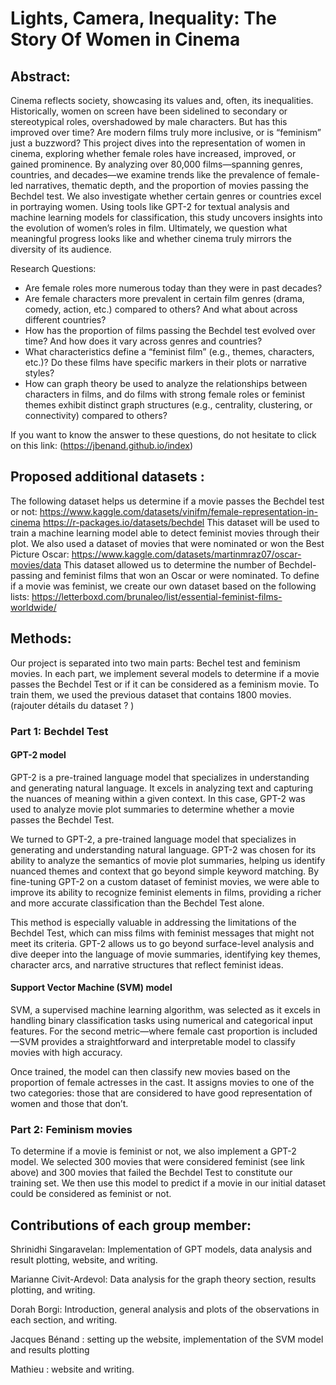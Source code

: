 # Lights, Camera, Inequality: The Story Of Women in Cinema

## Abstract: 

Cinema reflects society, showcasing its values and, often, its inequalities. Historically, women on screen have been sidelined to secondary or stereotypical roles, overshadowed by male characters. But has this improved over time? Are modern films truly more inclusive, or is “feminism” just a buzzword?
This project dives into the representation of women in cinema, exploring whether female roles have increased, improved, or gained prominence. By analyzing over 80,000 films—spanning genres, countries, and decades—we examine trends like the prevalence of female-led narratives, thematic depth, and the proportion of movies passing the Bechdel test. We also investigate whether certain genres or countries excel in portraying women.
Using tools like GPT-2 for textual analysis and machine learning models for classification, this study uncovers insights into the evolution of women’s roles in film. Ultimately, we question what meaningful progress looks like and whether cinema truly mirrors the diversity of its audience.

Research Questions: 
- Are female roles more numerous today than they were in past decades?
- Are female characters more prevalent in certain film genres (drama, comedy, action, etc.) compared to others? And what about across different countries?
- How has the proportion of films passing the Bechdel test evolved over time? And how does it vary across genres and countries?
- What characteristics define a “feminist film” (e.g., themes, characters, etc.)? Do these films have specific markers in their plots or narrative styles?
- How can graph theory be used to analyze the relationships between characters in films, and do films with strong female roles or feminist themes exhibit distinct graph structures (e.g., centrality, clustering, or connectivity) compared to others?

If you want to know the answer to these questions, do not hesitate to click on this link: (https://jbenand.github.io/index)


## Proposed additional datasets :  
The following dataset helps us determine if a movie passes the Bechdel test or not: https://www.kaggle.com/datasets/vinifm/female-representation-in-cinema
https://r-packages.io/datasets/bechdel
This dataset will be used to train a machine learning model able to detect feminist movies through their plot.
We also used a dataset  of movies that were nominated or won the Best Picture Oscar: https://www.kaggle.com/datasets/martinmraz07/oscar-movies/data
This dataset allowed us to determine the number of Bechdel-passing and feminist films that won an Oscar or were nominated.
To define if a movie was feminist, we create our own dataset based on the following lists: 
https://letterboxd.com/brunaleo/list/essential-feminist-films-worldwide/

## Methods: 

Our project is separated into two main parts: Bechel test and feminism movies. In each part, we implement several models to determine if a movie passes the Bechdel Test or if it can be considered as a feminism movie. To train them, we used the previous dataset that contains 1800 movies. (rajouter détails du dataset ? )

### Part 1: Bechdel Test

#### GPT-2 model

GPT-2 is a pre-trained language model that specializes in understanding and generating natural language. It excels in analyzing text and capturing the nuances of meaning within a given context. In this case, GPT-2 was used to analyze movie plot summaries to determine whether a movie passes the Bechdel Test. 

We turned to GPT-2, a pre-trained language model that specializes in generating and understanding natural language. GPT-2 was chosen for its ability to analyze the semantics of movie plot summaries, helping us identify nuanced themes and context that go beyond simple keyword matching. By fine-tuning GPT-2 on a custom dataset of feminist movies, we were able to improve its ability to recognize feminist elements in films, providing a richer and more accurate classification than the Bechdel Test alone.

This method is especially valuable in addressing the limitations of the Bechdel Test, which can miss films with feminist messages that might not meet its criteria. GPT-2 allows us to go beyond surface-level analysis and dive deeper into the language of movie summaries, identifying key themes, character arcs, and narrative structures that reflect feminist ideas.

#### Support Vector Machine (SVM) model

SVM, a supervised machine learning algorithm,  was selected as it excels in handling binary classification tasks using numerical and categorical input features. For the second metric—where female cast proportion is included—SVM provides a straightforward and interpretable model to classify movies with high accuracy.

Once trained, the model can then classify new movies based on the proportion of female actresses in the cast. It assigns movies to one of the two categories: those that are considered to have good representation of women and those that don’t.

### Part 2: Feminism movies

To determine if a movie is feminist or not, we also implement a GPT-2 model. We selected 300 movies that were considered feminist (see link above) and 300 movies that failed the Bechdel Test to constitute our training set. We then use this model to predict if a movie in our initial dataset could be considered as feminist or not. 

## Contributions of each group member: 

Shrinidhi Singaravelan: Implementation of GPT models, data analysis and result plotting, website, and writing.

Marianne Civit-Ardevol: Data analysis for the graph theory section, results plotting, and writing.

Dorah Borgi: Introduction, general analysis and plots of the observations in each section, and writing.

Jacques Bénand : setting up the website, implementation of the SVM model and results plotting

Mathieu :  website and writing. 




